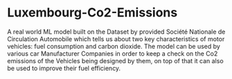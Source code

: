 # Luxembourg-Co2-Emissions
A real world ML model built on the Dataset by provided Société Nationale de Circulation Automobile which tells us about two key characteristics of motor vehicles: fuel consumption and carbon dioxide.
The model can be used by various car Manufacturer Companies in order to keep a check on the Co2 emissions of the Vehicles being designed by them, on top of that it can also be used to improve their fuel efficiency.
